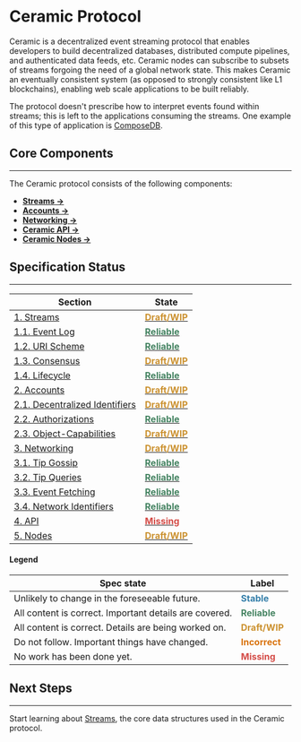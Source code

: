 # **Ceramic Protocol**

Ceramic is a decentralized event streaming protocol that enables developers to build decentralized databases, distributed compute pipelines, and authenticated data feeds, etc. Ceramic nodes can subscribe to subsets of streams forgoing the need of a global network state. This makes Ceramic an eventually consistent system (as opposed to strongly consistent like L1 blockchains), enabling web scale applications to be built reliably.

The protocol doesn't prescribe how to interpret events found within streams; this is left to the applications consuming the streams. One example of this type of application is [ComposeDB](https://composedb.js.org/).

## **Core Components**

---

The Ceramic protocol consists of the following components:

- [**Streams →**](./streams/index.md)
- [**Accounts →**](./accounts/index.md)
- [**Networking →**](./networking/index.md)
- [**Ceramic API →**](./api.md)
- [**Ceramic Nodes →**](./nodes.md)


## **Specification Status**

---

| Section | State |
| --- | --- |
| [1. Streams](./streams/index.md) | **[<span style="color:rgba(203, 145, 47, 1)">Draft/WIP</span>](./streams/index.md)** |
| [1.1. Event Log](./streams/event-log.md) | **[<span style="color:rgba(68, 131, 97, 1)">Reliable</span>](./streams/event-log.md)** |
| [1.2. URI Scheme](./streams/uri-scheme.md) | **[<span style="color:rgba(68, 131, 97, 1)">Reliable</span>](./streams/uri-scheme.md)** |
| [1.3. Consensus](./streams/consensus.md) | **[<span style="color:rgba(203, 145, 47, 1)">Draft/WIP</span>](./streams/consensus.md)** |
| [1.4. Lifecycle](./streams/lifecycle.md) | **[<span style="color:rgba(68, 131, 97, 1)">Reliable</span>](./streams/lifecycle.md)** |
| [2. Accounts](./accounts/index.md) | **[<span style="color:rgba(203, 145, 47, 1)">Draft/WIP</span>](./accounts/index.md)** |
| [2.1. Decentralized Identifiers](./accounts/decentralized-identifiers.md) | **[<span style="color:rgba(203, 145, 47, 1)">Draft/WIP</span>](./accounts/decentralized-identifiers.md)** |
| [2.2. Authorizations](./accounts/authorizations.md) | **[<span style="color:rgba(68, 131, 97, 1)">Reliable</span>](./accounts/authorizations.md)** |
| [2.3. Object-Capabilities](./accounts/object-capabilities.md) | **[<span style="color:rgba(203, 145, 47, 1)">Draft/WIP</span>](./accounts/object-capabilities.md)** |
| [3. Networking](./networking/index.md) | **[<span style="color:rgba(203, 145, 47, 1)">Draft/WIP</span>](./networking/index.md)** |
| [3.1. Tip Gossip](./networking/tip-gossip.md) | **[<span style="color:rgba(68, 131, 97, 1)">Reliable</span>](./networking/tip-gossip.md)** |
| [3.2. Tip Queries](./networking/tip-queries.md) | **[<span style="color:rgba(68, 131, 97, 1)">Reliable</span>](./networking/tip-queries.md)** |
| [3.3. Event Fetching](./networking/event-fetching.md) | **[<span style="color:rgba(68, 131, 97, 1)">Reliable</span>](./networking/event-fetching.md)** |
| [3.4. Network Identifiers](./networking/networks.md) | **[<span style="color:rgba(68, 131, 97, 1)">Reliable</span>](./networking/networks.md)** |
| [4. API](./api.md) | **[<span style="color:rgba(212, 76, 71, 1)">Missing</span>](./api.md)** |
| [5. Nodes](./nodes.md) | **[<span style="color:rgba(203, 145, 47, 1)">Draft/WIP</span>](./nodes.md)** |

#### **Legend**

| Spec state | Label |
| --- | --- |
| Unlikely to change in the foreseeable future. |  **<span style="color:rgba(51, 126, 169, 1)">Stable</span>** |
| All content is correct. Important details are covered. | **<span style="color:rgba(68, 131, 97, 1)">Reliable</span>** |
| All content is correct. Details are being worked on. | **<span style="color:rgba(203, 145, 47, 1)">Draft/WIP</span>** |
| Do not follow. Important things have changed. | **<span style="color:rgba(217, 115, 13, 1)">Incorrect</span>** |
| No work has been done yet. | **<span style="color:rgba(212, 76, 71, 1)">Missing</span>** |


## **Next Steps**

---

Start learning about [Streams](./streams/index.md), the core data structures used in the Ceramic protocol.
